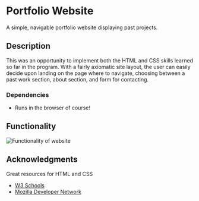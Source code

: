 # Portfolio Website

A simple, navigable portfolio website displaying past projects.

## Description

This was an opportunity to implement both the HTML and CSS skills learned so far in the program. 
With a fairly axiomatic site layout, the user can easily decide upon landing on the page where to 
navigate, choosing between a past work section, about section, and form for contacting.


### Dependencies

* Runs in the browser of course!


## Functionality

![Functionality of website](https://media.giphy.com/media/LbHI6YDif8MuPpyORd/giphy.gif)

## Acknowledgments

Great resources for HTML and CSS
* [W3 Schools](https://www.w3schools.com/)
* [Mozilla Developer Network](https://developer.mozilla.org/en-US/)
